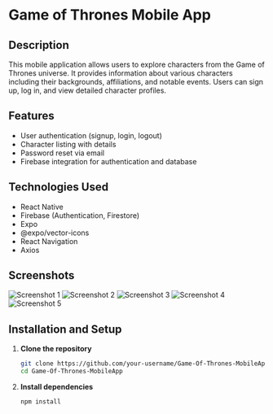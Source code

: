 # Game of Thrones Mobile App

## Description

This mobile application allows users to explore characters from the Game of Thrones universe. It provides information about various characters including their backgrounds, affiliations, and notable events. Users can sign up, log in, and view detailed character profiles.

## Features

- User authentication (signup, login, logout)
- Character listing with details
- Password reset via email
- Firebase integration for authentication and database

## Technologies Used

- React Native
- Firebase (Authentication, Firestore)
- Expo
- @expo/vector-icons
- React Navigation
- Axios

## Screenshots

![Screenshot 1](/Screenshots/LandingPage.jpg)
![Screenshot 2](/Screenshots/SignInPage.jpg)
![Screenshot 3](/Screenshots/RegistrationPage.jpg)
![Screenshot 4](/Screenshots/DashBoardPage.jpg)
![Screenshot 5](/Screenshots/SettingsPage.jpg)

## Installation and Setup

1. **Clone the repository**

   ```bash
   git clone https://github.com/your-username/Game-Of-Thrones-MobileApp.git
   cd Game-Of-Thrones-MobileApp

   ```

2. **Install dependencies**
   ```bash
   npm install
   ```
